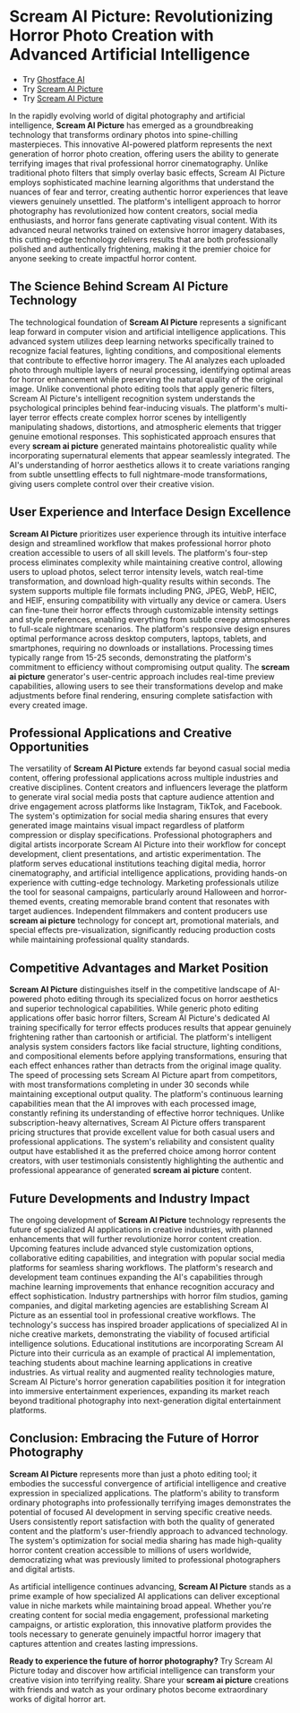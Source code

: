 # Scream AI Picture: Revolutionizing Horror Photo Creation with Advanced Artificial Intelligence


- Try [Ghostface AI](https://bananaai.me/features/ghostface-ai)
- Try [Scream AI Picture](https://screamaipicture.org)
- Try [Scream AI Picture](https://screamaipicture.org)

In the rapidly evolving world of digital photography and artificial intelligence, **Scream AI Picture** has emerged as a groundbreaking technology that transforms ordinary photos into spine-chilling masterpieces. This innovative AI-powered platform represents the next generation of horror photo creation, offering users the ability to generate terrifying images that rival professional horror cinematography. Unlike traditional photo filters that simply overlay basic effects, Scream AI Picture employs sophisticated machine learning algorithms that understand the nuances of fear and terror, creating authentic horror experiences that leave viewers genuinely unsettled. The platform's intelligent approach to horror photography has revolutionized how content creators, social media enthusiasts, and horror fans generate captivating visual content. With its advanced neural networks trained on extensive horror imagery databases, this cutting-edge technology delivers results that are both professionally polished and authentically frightening, making it the premier choice for anyone seeking to create impactful horror content.

## The Science Behind Scream AI Picture Technology

The technological foundation of **Scream AI Picture** represents a significant leap forward in computer vision and artificial intelligence applications. This advanced system utilizes deep learning networks specifically trained to recognize facial features, lighting conditions, and compositional elements that contribute to effective horror imagery. The AI analyzes each uploaded photo through multiple layers of neural processing, identifying optimal areas for horror enhancement while preserving the natural quality of the original image. Unlike conventional photo editing tools that apply generic filters, Scream AI Picture's intelligent recognition system understands the psychological principles behind fear-inducing visuals. The platform's multi-layer terror effects create complex horror scenes by intelligently manipulating shadows, distortions, and atmospheric elements that trigger genuine emotional responses. This sophisticated approach ensures that every **scream ai picture** generated maintains photorealistic quality while incorporating supernatural elements that appear seamlessly integrated. The AI's understanding of horror aesthetics allows it to create variations ranging from subtle unsettling effects to full nightmare-mode transformations, giving users complete control over their creative vision.

## User Experience and Interface Design Excellence

**Scream AI Picture** prioritizes user experience through its intuitive interface design and streamlined workflow that makes professional horror photo creation accessible to users of all skill levels. The platform's four-step process eliminates complexity while maintaining creative control, allowing users to upload photos, select terror intensity levels, watch real-time transformation, and download high-quality results within seconds. The system supports multiple file formats including PNG, JPEG, WebP, HEIC, and HEIF, ensuring compatibility with virtually any device or camera. Users can fine-tune their horror effects through customizable intensity settings and style preferences, enabling everything from subtle creepy atmospheres to full-scale nightmare scenarios. The platform's responsive design ensures optimal performance across desktop computers, laptops, tablets, and smartphones, requiring no downloads or installations. Processing times typically range from 15-25 seconds, demonstrating the platform's commitment to efficiency without compromising output quality. The **scream ai picture** generator's user-centric approach includes real-time preview capabilities, allowing users to see their transformations develop and make adjustments before final rendering, ensuring complete satisfaction with every created image.

## Professional Applications and Creative Opportunities

The versatility of **Scream AI Picture** extends far beyond casual social media content, offering professional applications across multiple industries and creative disciplines. Content creators and influencers leverage the platform to generate viral social media posts that capture audience attention and drive engagement across platforms like Instagram, TikTok, and Facebook. The system's optimization for social media sharing ensures that every generated image maintains visual impact regardless of platform compression or display specifications. Professional photographers and digital artists incorporate Scream AI Picture into their workflow for concept development, client presentations, and artistic experimentation. The platform serves educational institutions teaching digital media, horror cinematography, and artificial intelligence applications, providing hands-on experience with cutting-edge technology. Marketing professionals utilize the tool for seasonal campaigns, particularly around Halloween and horror-themed events, creating memorable brand content that resonates with target audiences. Independent filmmakers and content producers use **scream ai picture** technology for concept art, promotional materials, and special effects pre-visualization, significantly reducing production costs while maintaining professional quality standards.

## Competitive Advantages and Market Position

**Scream AI Picture** distinguishes itself in the competitive landscape of AI-powered photo editing through its specialized focus on horror aesthetics and superior technological capabilities. While generic photo editing applications offer basic horror filters, Scream AI Picture's dedicated AI training specifically for terror effects produces results that appear genuinely frightening rather than cartoonish or artificial. The platform's intelligent analysis system considers factors like facial structure, lighting conditions, and compositional elements before applying transformations, ensuring that each effect enhances rather than detracts from the original image quality. The speed of processing sets Scream AI Picture apart from competitors, with most transformations completing in under 30 seconds while maintaining exceptional output quality. The platform's continuous learning capabilities mean that the AI improves with each processed image, constantly refining its understanding of effective horror techniques. Unlike subscription-heavy alternatives, Scream AI Picture offers transparent pricing structures that provide excellent value for both casual users and professional applications. The system's reliability and consistent quality output have established it as the preferred choice among horror content creators, with user testimonials consistently highlighting the authentic and professional appearance of generated **scream ai picture** content.

## Future Developments and Industry Impact

The ongoing development of **Scream AI Picture** technology represents the future of specialized AI applications in creative industries, with planned enhancements that will further revolutionize horror content creation. Upcoming features include advanced style customization options, collaborative editing capabilities, and integration with popular social media platforms for seamless sharing workflows. The platform's research and development team continues expanding the AI's capabilities through machine learning improvements that enhance recognition accuracy and effect sophistication. Industry partnerships with horror film studios, gaming companies, and digital marketing agencies are establishing Scream AI Picture as an essential tool in professional creative workflows. The technology's success has inspired broader applications of specialized AI in niche creative markets, demonstrating the viability of focused artificial intelligence solutions. Educational institutions are incorporating Scream AI Picture into their curricula as an example of practical AI implementation, teaching students about machine learning applications in creative industries. As virtual reality and augmented reality technologies mature, Scream AI Picture's horror generation capabilities position it for integration into immersive entertainment experiences, expanding its market reach beyond traditional photography into next-generation digital entertainment platforms.

## Conclusion: Embracing the Future of Horror Photography

**Scream AI Picture** represents more than just a photo editing tool; it embodies the successful convergence of artificial intelligence and creative expression in specialized applications. The platform's ability to transform ordinary photographs into professionally terrifying images demonstrates the potential of focused AI development in serving specific creative needs. Users consistently report satisfaction with both the quality of generated content and the platform's user-friendly approach to advanced technology. The system's optimization for social media sharing has made high-quality horror content creation accessible to millions of users worldwide, democratizing what was previously limited to professional photographers and digital artists.

As artificial intelligence continues advancing, **Scream AI Picture** stands as a prime example of how specialized AI applications can deliver exceptional value in niche markets while maintaining broad appeal. Whether you're creating content for social media engagement, professional marketing campaigns, or artistic exploration, this innovative platform provides the tools necessary to generate genuinely impactful horror imagery that captures attention and creates lasting impressions.

**Ready to experience the future of horror photography?** Try Scream AI Picture today and discover how artificial intelligence can transform your creative vision into terrifying reality. Share your **scream ai picture** creations with friends and watch as your ordinary photos become extraordinary works of digital horror art.
